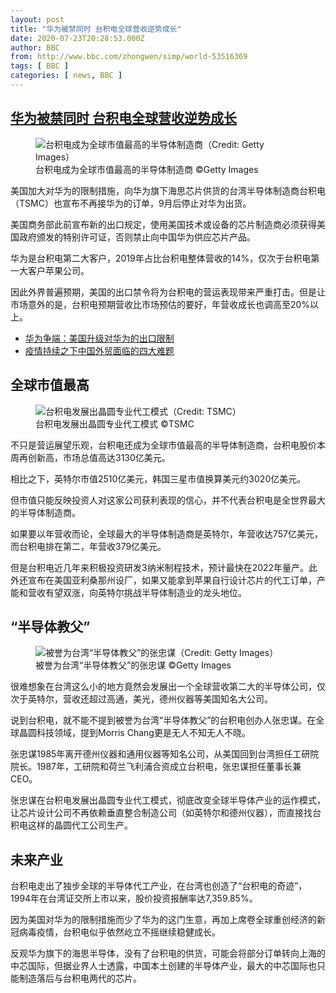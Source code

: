 ```yaml
---
layout: post
title: "华为被禁同时 台积电全球营收逆势成长"
date: 2020-07-23T20:28:53.000Z
author: BBC
from: http://www.bbc.com/zhongwen/simp/world-53516369
tags: [ BBC ]
categories: [ news, BBC ]
---
```

<!--1595536133000-->
[华为被禁同时 台积电全球营收逆势成长](http://www.bbc.com/zhongwen/simp/world-53516369)
------

<div>
<figure><img alt="台积电成为全球市值最高的半导体制造商（Credit: Getty Images）" src="https://ichef.bbci.co.uk/news/600/cpsprodpb/111C9/production/_113598007_whatsubject.jpg" referrerpolicy="no-referrer"><br><figcaption>台积电成为全球市值最高的半导体制造商 ©Getty Images</figcaption></figure><p class="story-body__introduction">美国加大对华为的限制措施，向华为旗下海思芯片供货的台湾半导体制造商台积电（TSMC）也宣布不再接华为的订单，9月后停止对华为出货。</p><p>美国商务部此前宣布新的出口规定，使用美国技术或设备的芯片制造商必须获得美国政府颁发的特别许可证，否则禁止向中国华为供应芯片产品。</p><p>华为是台积电第二大客户，2019年占比台积电整体营收的14%，仅次于台积电第一大客户苹果公司。</p><p>因此外界普遍预期，美国的出口禁令将为台积电的营运表现带来严重打击。但是让市场意外的是，台积电预期营收比市场预估的要好，年营收成长也调高至20%以上。</p><ul class="story-body__unordered-list"><li class="story-body__list-item"><a href="https://www.bbc.com/zhongwen/simp/world-52686916" class="story-body__link">华为争端：美国升级对华为的出口限制</a></li><li class="story-body__list-item"><a href="https://www.bbc.com/zhongwen/simp/business-53234159" class="story-body__link">疫情持续之下中国外贸面临的四大难题</a></li></ul><h2 class="story-body__crosshead">全球市值最高</h2><figure><img alt="台积电发展出晶圆专业代工模式（Credit: TSMC）" src="https://ichef.bbci.co.uk/news/600/cpsprodpb/173F3/production/_113591259_53516369.jpg" referrerpolicy="no-referrer"><br><figcaption>台积电发展出晶圆专业代工模式 ©TSMC</figcaption></figure><p>不只是营运展望乐观，台积电还成为全球市值最高的半导体制造商，台积电股价本周再创新高，市场总值高达3130亿美元。</p><p>相比之下，英特尔市值2510亿美元，韩国三星市值换算美元约3020亿美元。</p><p>但市值只能反映投资人对这家公司获利表现的信心，并不代表台积电是全世界最大的半导体制造商。</p><p>如果要以年营收而论，全球最大的半导体制造商是英特尔，年营收达757亿美元，而台积电排在第二，年营收379亿美元。</p><p>但是台积电近几年来积极投资研发3纳米制程技术，预计最快在2022年量产。此外还宣布在美国亚利桑那州设厂，如果又能拿到苹果自行设计芯片的代工订单，产能和营收有望双涨，向英特尔挑战半导体制造业的龙头地位。</p><h2 class="story-body__crosshead">“半导体教父”</h2><figure><img alt="被誉为台湾“半导体教父”的张忠谋（Credit: Getty Images）" src="https://ichef.bbci.co.uk/news/600/cpsprodpb/138D9/production/_113598008_whatsubject.jpg" referrerpolicy="no-referrer"><br><figcaption>被誉为台湾“半导体教父”的张忠谋 ©Getty Images</figcaption></figure><p>很难想象在台湾这么小的地方竟然会发展出一个全球营收第二大的半导体公司，仅次于英特尔，营收还超过高通，美光，德州仪器等美国知名大公司。</p><p>说到台积电，就不能不提到被誉为台湾“半导体教父”的台积电创办人张忠谋。在全球晶圆科技领域，提到Morris Chang更是无人不知无人不晓。</p><p>张忠谋1985年离开德州仪器和通用仪器等知名公司，从美国回到台湾担任工研院院长。1987年，工研院和荷兰飞利浦合资成立台积电，张忠谋担任董事长兼CEO。</p><p>张忠谋在台积电发展出晶圆专业代工模式，彻底改变全球半导体产业的运作模式，让芯片设计公司不再依赖垂直整合制造公司（如英特尔和德州仪器），而直接找台积电这样的晶圆代工公司生产。</p><h2 class="story-body__crosshead">未来产业</h2><p>台积电走出了独步全球的半导体代工产业，在台湾也创造了“台积电的奇迹”，1994年在台湾证交所上市以来，股价投资报酬率达7,359.85%。</p><p>因为美国对华为的限制措施而少了华为的这门生意，再加上席卷全球重创经济的新冠病毒疫情，台积电似乎依然屹立不摇继续稳健成长。</p><p>反观华为旗下的海思半导体，没有了台积电的供货，可能会将部分订单转向上海的中芯国际，但据业界人士透露，中国本土创建的半导体产业，最大的中芯国际也只能制造落后与台积电两代的芯片。</p>
</div>
